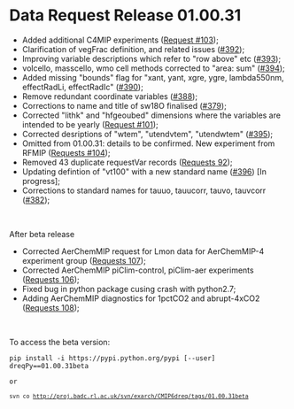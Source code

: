 <h1 class="title">Data Request Release 01.00.31</h1>

<div id="cog_post_body">
    <div id="cog_post_body">
        <ul>
	<li>
		Added additional C4MIP experiments (<a href="https://github.com/cmip6dr/Request/issues/103">Request #103</a>);</li>
	<li>
		Clarification of vegFrac definition, and related issues (<a href="https://github.com/cmip6dr/CMIP6_DataRequest_VariableDefinitions/issues/392">#392</a>);</li>
	<li>
		Improving variable descriptions which refer to &quot;row above&quot; etc (<a href="https://github.com/cmip6dr/CMIP6_DataRequest_VariableDefinitions/issues/393">#393</a>);</li>
	<li>
		volcello, masscello, wmo cell methods corrected to &quot;area: sum&quot; (<a href="https://github.com/cmip6dr/CMIP6_DataRequest_VariableDefinitions/issues/394">#394</a>);</li>
	<li>
		Added missing &quot;bounds&quot; flag for &quot;xant, yant, xgre, ygre, lambda550nm, effectRadLi, effectRadIc&quot; (<a href="https://github.com/cmip6dr/CMIP6_DataRequest_VariableDefinitions/issues/390">#390</a>);</li>
	<li>
		Remove redundant coordinate variables (<a href="https://github.com/cmip6dr/CMIP6_DataRequest_VariableDefinitions/issues/388">#388</a>);</li>
	<li>
		Corrections to name and title of sw18O finalised (<a href="https://github.com/cmip6dr/CMIP6_DataRequest_VariableDefinitions/issues/379">#379</a>);</li>
	<li>
		Corrected &quot;lithk&quot; and &quot;hfgeoubed&quot; dimensions where the variables are intended to be yearly (<a href="https://github.com/cmip6dr/Request/issues/101">Request #101</a>);</li>
	<li>
		Corrected desriptions of &quot;wtem&quot;, &quot;utendvtem&quot;, &quot;utendwtem&quot; (<a href="https://github.com/cmip6dr/CMIP6_DataRequest_VariableDefinitions/issues/395">#395</a>);</li>
	<li>
		Omitted from 01.00.31: details to be confirmed. New experiment from RFMIP (<a href="https://github.com/cmip6dr/Request/issues/104">Requests #104</a>);</li>
	<li>
		Removed 43 duplicate requestVar records (<a href="https://github.com/cmip6dr/Request/issues/92">Requests 92</a>);</li>
	<li>
		Updating defintion of &quot;vt100&quot; with a new standard name (<a href="https://github.com/cmip6dr/CMIP6_DataRequest_VariableDefinitions/issues/396">#396</a>) [In progress];</li>
	<li>
		Corrections to standard names for tauuo, tauucorr, tauvo, tauvcorr (<a href="https://github.com/cmip6dr/CMIP6_DataRequest_VariableDefinitions/issues/382">#382</a>);</li>
</ul>
<p>
	&nbsp;</p>
<p>
	After beta release</p>
<ul>
	<li>
		Corrected AerChemMIP request for Lmon data for AerChemMIP-4 experiment group (<a href="https://github.com/cmip6dr/Request/issues/107">Requests 107</a>);</li>
	<li>
		Corrected AerChemMIP piClim-control, piClim-aer experiments (<a href="https://github.com/cmip6dr/Request/issues/106">Requests 106</a>);</li>
	<li>
		Fixed bug in python package cusing crash with python2.7;</li>
	<li>
		Adding AerChemMIP diagnostics for 1pctCO2 and abrupt-4xCO2 (<a href="https://github.com/cmip6dr/Request/issues/108">Requests 108</a>);</li>
</ul>
<p>
	&nbsp;</p>
<p>
	To access the beta version:</p>
<p>
	<code>pip install -i https://pypi.python.org/pypi [--user]&nbsp; dreqPy==01.00.31beta</code></p>
<p>
	<code>or</code></p>
<p>
	<code><code>svn co <a href="http://proj.badc.rl.ac.uk/svn/exarch/CMIP6dreq/tags/01.00.31beta">http://proj.badc.rl.ac.uk/svn/exarch/CMIP6dreq/tags/01.00.31beta</a></code></code></p>
</div> <!--// end div id=cog_post_body //-->
